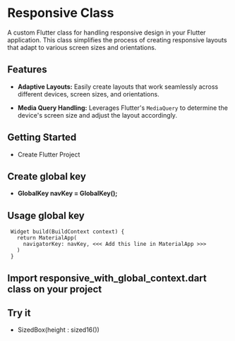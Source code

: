 # Responsive Class

A custom Flutter class for handling responsive design in your Flutter application. This class simplifies the process of creating responsive layouts that adapt to various screen sizes and orientations.

## Features

- **Adaptive Layouts:** Easily create layouts that work seamlessly across different devices, screen sizes, and orientations.

- **Media Query Handling:** Leverages Flutter's `MediaQuery` to determine the device's screen size and adjust the layout accordingly.

## Getting Started
- Create Flutter Project

## Create global key 
- **GlobalKey<NavigatorState> navKey = GlobalKey<NavigatorState>();**

## Usage global key
     Widget build(BuildContext context) { 
       return MaterialApp(
         navigatorKey: navKey, <<< Add this line in MaterialApp >>>
       )
     }

## Import responsive_with_global_context.dart class on your project

## Try it
  - SizedBox(height : sized16())